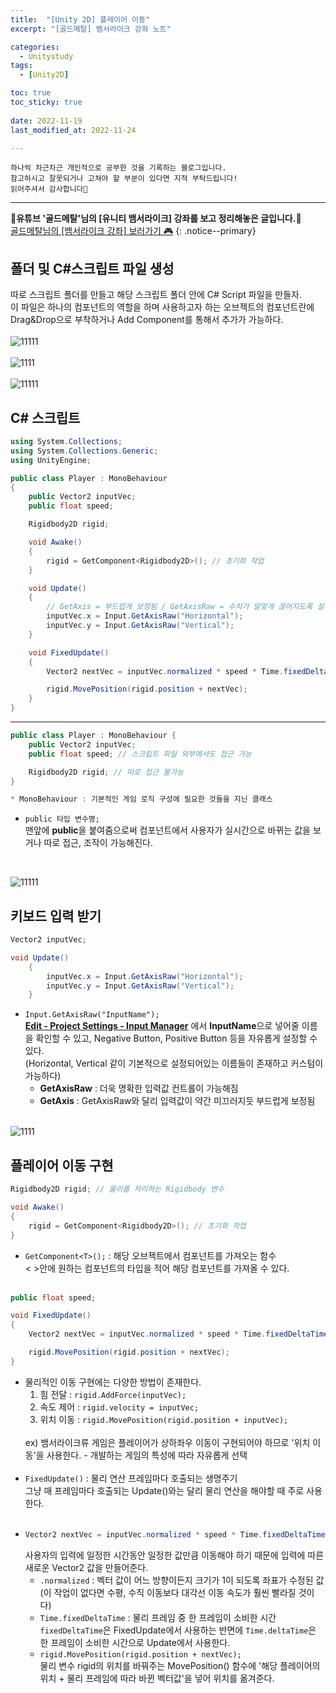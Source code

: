```yaml
---
title:  "[Unity 2D] 플레이어 이동" 
excerpt: "[골드메탈] 뱀서라이크 강좌 노트"

categories:
  - Unitystudy
tags:
  - [Unity2D]

toc: true
toc_sticky: true
 
date: 2022-11-19
last_modified_at: 2022-11-24

---
```

```
하나씩 차근차근 개인적으로 공부한 것을 기록하는 블로그입니다.
참고하시고 잘못되거나 고쳐야 할 부분이 있다면 지적 부탁드립니다!
읽어주셔서 감사합니다🙂
```
***
🌟**유튜브 '골드메탈'님의 [유니티 뱀서라이크] 강좌를 보고 정리해놓은 글입니다.**🌟<br>
<a href="https://www.youtube.com/watch?v=qOTbP9ciJ88" class="btn btn--warning">골드메탈님의 [뱀서라이크 강좌] 보러가기 🎮</a>
{: .notice--primary}

## 폴더 및 C#스크립트 파일 생성
따로 스크립트 폴더를 만들고 해당 스크립트 폴더 안에 C# Script 파일을 만들자.<br>
이 파일은 하나의 컴포넌트의 역할을 하며 사용하고자 하는 오브젝트의 컴포넌트란에 Drag&Drop으로 부착하거나 Add Component를 통해서 추가가 가능하다.<br><br>
![11111](https://user-images.githubusercontent.com/67769404/203803818-6b864a3e-b99a-4917-b4fa-a581d15e7563.png)<br><br>
![1111](https://user-images.githubusercontent.com/67769404/203803779-c0cdd3a5-6df0-4136-8f68-1c52731593db.png)<br><br>
![11111](https://user-images.githubusercontent.com/67769404/203804735-786482f8-9ab8-4124-b5c2-404ba3d567b6.png)

## C# 스크립트
```c#
using System.Collections;
using System.Collections.Generic;
using UnityEngine;

public class Player : MonoBehaviour
{
    public Vector2 inputVec;
    public float speed;

    Rigidbody2D rigid;

    void Awake()
    {
        rigid = GetComponent<Rigidbody2D>(); // 초기화 작업
    }

    void Update()
    {
        // GetAxis = 부드럽게 보정됨 / GetAxisRaw = 수치가 알맞게 끊어지도록 설정됨
        inputVec.x = Input.GetAxisRaw("Horizontal");
        inputVec.y = Input.GetAxisRaw("Vertical");
    }

    void FixedUpdate()
    {
        Vector2 nextVec = inputVec.normalized * speed * Time.fixedDeltaTime;

        rigid.MovePosition(rigid.position + nextVec);
    }
}

```
***
```c#
public class Player : MonoBehaviour {
    public Vector2 inputVec;
    public float speed; // 스크립트 파일 외부에서도 접근 가능

    Rigidbody2D rigid; // 따로 접근 불가능
}

* MonoBehaviour : 기본적인 게임 로직 구성에 필요한 것들을 지닌 클래스
```
- `public 타입 변수명;`
    <br>
    맨앞에 **public**을 붙여줌으로써 컴포넌트에서 사용자가 실시간으로 바뀌는 값을 보거나 따로 접근, 조작이 가능해진다.
<br>

![11111](https://user-images.githubusercontent.com/67769404/203805560-f04fa216-a779-4f21-8f58-cef95593a0f7.png)

## 키보드 입력 받기
```c#
Vector2 inputVec;

void Update()
    {
        inputVec.x = Input.GetAxisRaw("Horizontal");
        inputVec.y = Input.GetAxisRaw("Vertical");
    }
```
- `Input.GetAxisRaw("InputName");`
    <br>
    **<u>Edit - Project Settings - Input Manager</u>** 에서 **InputName**으로 넣어줄 이름을 확인할 수 있고, Negative Button, Positive Button 등을 자유롭게 설정할 수 있다.<br>
    (Horizontal, Vertical 같이 기본적으로 설정되어있는 이름들이 존재하고 커스텀이 가능하다)
    - **GetAxisRaw** : 더욱 명확한 입력값 컨트롤이 가능해짐
    - **GetAxis** : GetAxisRaw와 달리 입력값이 약간 미끄러지듯 부드럽게 보정됨
    <br>
    
![1111](https://user-images.githubusercontent.com/67769404/203806457-40eded8d-f524-4c07-8dbe-31028742e913.png)
<br>

## 플레이어 이동 구현
```c#
Rigidbody2D rigid; // 물리를 처리하는 Rigidbody 변수

void Awake()
{
    rigid = GetComponent<Rigidbody2D>(); // 초기화 작업
}
```
- `GetComponent<T>();` : 해당 오브젝트에서 컴포넌트를 가져오는 함수
    <br>
    < >안에 원하는 컴포넌트의 타입을 적어 해당 컴포넌트를 가져올 수 있다.
    <br><br>

```c#
public float speed;

void FixedUpdate()
{
    Vector2 nextVec = inputVec.normalized * speed * Time.fixedDeltaTime;

    rigid.MovePosition(rigid.position + nextVec);
}
```
- 물리적인 이동 구현에는 다양한 방법이 존재한다.
    1. 힘 전달 : `rigid.AddForce(inputVec);`
    2. 속도 제어 : `rigid.velocity = inputVec;`
    3. 위치 이동 : `rigid.MovePosition(rigid.position + inputVec);`
    <br>
    ex) 뱀서라이크류 게임은 플레이어가 상하좌우 이동이 구현되어야 하므로 '위치 이동'을 사용한다.
    - 개발하는 게임의 특성에 따라 자유롭게 선택
    <br><br>
- `FixedUpdate()` : 물리 연산 프레임마다 호출되는 생명주기
    <br>
    그냥 매 프레임마다 호출되는 Update()와는 달리 물리 연산을 해야할 때 주로 사용한다.
    <br><br>
-   ```c#
    Vector2 nextVec = inputVec.normalized * speed * Time.fixedDeltaTime
    ```
    사용자의 입력에 일정한 시간동안 일정한 값만큼 이동해야 하기 때문에 입력에 따른 새로운 Vector2 값을 만들어준다.
    - `.normalized` : 벡터 값이 어느 방향이든지 크기가 1이 되도록 좌표가 수정된 값 (이 작업이 없다면 수평, 수직 이동보다 대각선 이동 속도가 훨씬 빨라질 것이다)
    - `Time.fixedDeltaTime` : 물리 프레임 중 한 프레임이 소비한 시간
        <br>
        `fixedDeltaTime`은 FixedUpdate에서 사용하는 반면에 `Time.deltaTime`은 한 프레임이 소비한 시간으로 Update에서 사용한다.
    - `rigid.MovePosition(rigid.position + nextVec);`
        <br>
        물리 변수 rigid의 위치를 바꿔주는 MovePosition() 함수에 '해당 플레이어의 위치 + 물리 프레임에 따라 바뀐 벡터값'을 넣어 위치를 옮겨준다.

<br><br>